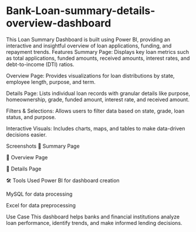 # Bank-Loan-summary-details-overview-dashboard
This Loan Summary Dashboard is built using Power BI, providing an interactive and insightful overview of loan applications, funding, and repayment trends.
 Features
Summary Page: Displays key loan metrics such as total applications, funded amounts, received amounts, interest rates, and debt-to-income (DTI) ratios.

Overview Page: Provides visualizations for loan distributions by state, employee length, purpose, and term.

Details Page: Lists individual loan records with granular details like purpose, homeownership, grade, funded amount, interest rate, and received amount.

Filters & Selections: Allows users to filter data based on state, grade, loan status, and purpose.

Interactive Visuals: Includes charts, maps, and tables to make data-driven decisions easier.

 Screenshots
📌 Summary Page

📌 Overview Page

📌 Details Page

🛠 Tools Used
Power BI for dashboard creation

MySQL for data processing

Excel for data preprocessing

 Use Case
This dashboard helps banks and financial institutions analyze loan performance, identify trends, and make informed lending decisions.
